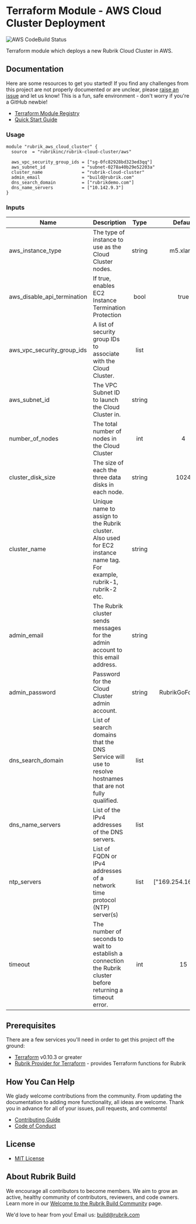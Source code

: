# Terraform Module - AWS Cloud Cluster Deployment

![AWS CodeBuild Status](https://codebuild.us-west-2.amazonaws.com/badges?uuid=eyJlbmNyeXB0ZWREYXRhIjoiNzBMVFNxcThTQTlCVlVQN3IxRmNnbHRZZjFaaDdxR2dDWXV3SkY2M3hhZTh5WHVGbzhuVklQZzRQNkppZ1paVlREejFrUmFWV0U4VEduR2N5TzQ1YW04PSIsIml2UGFyYW1ldGVyU3BlYyI6IkZrd3VMRTV0a3c0MXdpY1ciLCJtYXRlcmlhbFNldFNlcmlhbCI6MX0%3D&branch=master)

Terraform module which deploys a new Rubrik Cloud Cluster in AWS.

## Documentation

Here are some resources to get you started! If you find any challenges from this project are not properly documented or are unclear, please [raise an issue](https://github.com/rubrikinc/terraform-aws-rubrik-cloud-cluster/issues/new/choose) and let us know! This is a fun, safe environment - don't worry if you're a GitHub newbie!

* [Terraform Module Registry](https://registry.terraform.io/modules/rubrikinc/rubrik-cloud-cluster)
* [Quick Start Guide](https://github.com/rubrikinc/terraform-aws-rubrik-cloud-cluster/blob/master/docs/quick-start.md)

### Usage

```hcl
module "rubrik_aws_cloud_cluster" {
  source  = "rubrikinc/rubrik-cloud-cluster/aws"

  aws_vpc_security_group_ids = ["sg-0fc82928bd323ed3qq"]
  aws_subnet_id              = "subnet-0278a40b29e52203a"
  cluster_name               = "rubrik-cloud-cluster"
  admin_email                = "build@rubrik.com"
  dns_search_domain          = ["rubrikdemo.com"]
  dns_name_servers           = ["10.142.9.3"]
}
```

### Inputs

| Name                        | Description                                                                                                            |  Type  |     Default           | Required |
|-----------------------------|------------------------------------------------------------------------------------------------------------------------|:------:|:---------------------:|:--------:|
| aws_instance_type           | The type of instance to use as the Cloud Cluster nodes.                                                                | string |    m5.xlarge          |    no    |
| aws_disable_api_termination | If true, enables EC2 Instance Termination Protection                                                                   |  bool  |       true            |    no    |
| aws_vpc_security_group_ids  | A list of security group IDs to associate with the Cloud Cluster.                                                      |  list  |                       |    yes   |
| aws_subnet_id               | The VPC Subnet ID to launch the Cloud Cluster in.                                                                      | string |                       |    yes   |
| number_of_nodes             | The total number of nodes in the Cloud Cluster                                                                         |   int  |        4              |    no    |
| cluster_disk_size           | The size of each the three data disks in each node.                                                                    | string |       1024            |    no    |
| cluster_name                | Unique name to assign to the Rubrik cluster. Also used for EC2 instance name tag. For example, rubrik-1, rubrik-2 etc. | string |                       |    yes   |
| admin_email                 | The Rubrik cluster sends messages for the admin account to this email address.                                         | string |                       |    yes   |
| admin_password              | Password for the Cloud Cluster admin account.                                                                          | string | RubrikGoForward       |    no    |
| dns_search_domain           | List of search domains that the DNS Service will use to resolve hostnames that are not fully qualified.                |  list  |                       |    yes   |
| dns_name_servers            | List of the IPv4 addresses of the DNS servers.                                                                         |  list  |                       |    yes   |
| ntp_servers                 | List of FQDN or IPv4 addresses of a network time protocol (NTP) server(s)                                              |  list  | ["169.254.169.123"]   |          |
| timeout                     | The number of seconds to wait to establish a connection the Rubrik cluster before returning a timeout error.           |   int  |        15             |    no    |

## Prerequisites

There are a few services you'll need in order to get this project off the ground:

* [Terraform](https://www.terraform.io/downloads.html) v0.10.3 or greater
* [Rubrik Provider for Terraform](https://github.com/rubrikinc/rubrik-provider-for-terraform) - provides Terraform functions for Rubrik

## How You Can Help

We glady welcome contributions from the community. From updating the documentation to adding more functionality, all ideas are welcome. Thank you in advance for all of your issues, pull requests, and comments!

* [Contributing Guide](CONTRIBUTING.md)
* [Code of Conduct](CODE_OF_CONDUCT.md)

## License

* [MIT License](LICENSE)

## About Rubrik Build

We encourage all contributors to become members. We aim to grow an active, healthy community of contributors, reviewers, and code owners. Learn more in our [Welcome to the Rubrik Build Community](https://github.com/rubrikinc/welcome-to-rubrik-build) page.

We'd love to hear from you! Email us: build@rubrik.com
